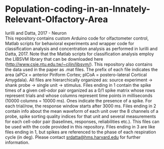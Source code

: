 # Population-coding-in-an-Innately-Relevant-Olfactory-Area
Iurilli and Datta, 2017 - Neuron     
This repository contains custom Arduino code for olfactometer control, Matlab scripts for behavioral experiments and wrapper code for classification analysis and concentration analysis as performed in Iurilli and Datta, 2017.
Note that the Matlab scripts for classification analysis employ the LIBSVM library that can be downloaded here (http://www.csie.ntu.edu.tw/~cjlin/libsvm/).
This repository also contains the data used in the paper as .mat files. The prefix of each file indicates the area (aPCx = anterior Piriform Cortex; plCoA = postero-lateral Cortical Amygdala). All files are hierarchically organized as: source experiment -> shank probe -> single unit -> stimulus. 
Files ending in 1 contain the spike times of a given cell-odor pair organized as a 0/1 spike matrix whose rows represent trials and whose columns represent time points in milliseconds (10000 columns = 10000 ms). Ones indicate the presence of a spike. For each trial/row, the response window starts after 3000 ms.
Files ending in 2 contain info about the mean waveform of each unit over the 8 channels of a probe, spike sorting quality indices for that unit and several measurements for each cell-odor pair (baselines, responses, reliabilities etc.). This files can be used with the code provided in this repository.
Files ending in 3 are like files ending in 1, but spikes are referenced to the phase of each respiration cycle (in deg).
Please contact srdatta@hms.harvard.edu for further information.
